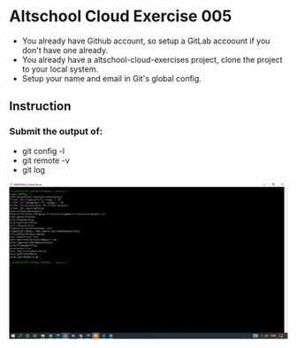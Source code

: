 # Altschool Cloud Exercise 005
<ul>
 <li>You already have Github account, so setup a GitLab accoount if you don't have one already.
 </li>
 <li> You already have a altschool-cloud-exercises  project, clone the project to your local system.
 </li>
 <li> Setup your name and email in Git's global config.
 </li>
</ul>

## Instruction
### Submit the output of:
<ul>
<li> git config -l </li>
<li> git remote -v </li>
<li> git log </li>
</ul>

![Screenshot](./Images/Screenshot%20(18).png "screenshot of git config -l")

